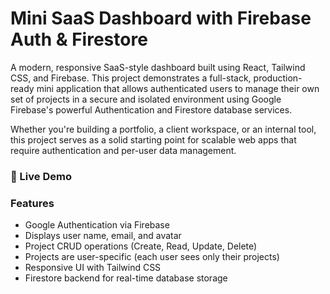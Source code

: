 # Mini SaaS Dashboard with Firebase Auth & Firestore
A modern, responsive SaaS-style dashboard built using React, Tailwind CSS, and Firebase. This project demonstrates a full-stack, production-ready mini application that allows authenticated users to manage their own set of projects in a secure and isolated environment using Google Firebase's powerful Authentication and Firestore database services.

Whether you're building a portfolio, a client workspace, or an internal tool, this project serves as a solid starting point for scalable web apps that require authentication and per-user data management.

### 🚀 Live Demo


### Features
- Google Authentication via Firebase
- Displays user name, email, and avatar
- Project CRUD operations (Create, Read, Update, Delete)
- Projects are user-specific (each user sees only their projects)
- Responsive UI with Tailwind CSS
- Firestore backend for real-time database storage

